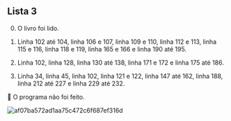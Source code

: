 ## Lista 3
0. O livro foi lido.

1. Linha 102 até 104, linha 106 e 107, linha 109 e 110, linha 112 e 113, linha 115 e 116, linha 118 e 119, linha 165 e 166 e linha 190 até 195.

2. Linha 102, linha 128, linha 130 até 138, linha 171 e 172 e linha 175 até 186.

3. Linha 34, linha 45, linha 102, linha 121 e 122, linha 147 até 162, linha 188, linha 212 até 227 e linha 229 até 232.

 O programa não foi feito.

![af07ba572ad1aa75c472c6f687ef316d](https://github.com/Shokinho/Fundamentos-da-Computacao-Grafica/assets/99108215/ea6dc145-4adc-4535-abb3-755652cc678a)
